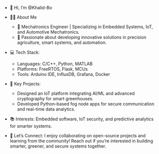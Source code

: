 - 👋 Hi, I’m @Khalid-Bo

- 👨‍💻 About Me
  * 🚀 Mechatronics Engineer | Specializing in Embedded Systems, IoT, and Automotive Mechatronics.
  * 🌱 Passionate about developing innovative solutions in precision agriculture, smart systems, and automation.

- 💻 Tech Stack:

  * Languages: C/C++, Python, MATLAB
  * Platforms: FreeRTOS, Flask, MCUs 
  * Tools: Arduino IDE, InfluxDB, Grafana, Docker
  
- 🔬 Key Projects:
  * Designed an IoT platform integrating AI/ML and advanced cryptography for smart greenhouses.
  * Developed Python-based fog node apps for secure communication and real-time data analytics.

- 📚 Interests: Embedded software, IoT security, and predictive analytics for smarter systems.

- 💬 Let’s Connect:
I enjoy collaborating on open-source projects and learning from the community! Reach out if you’re interested in building smarter, greener, and secure systems together.

<!---
Khalid-Bo/Khalid-Bo is a ✨ special ✨ repository because its `README.md` (this file) appears on your GitHub profile.
You can click the Preview link to take a look at your changes.
--->

